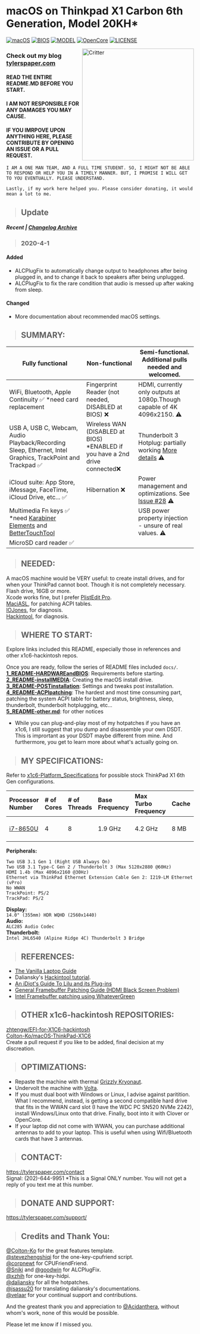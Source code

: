 ﻿# macOS on Thinkpad X1 Carbon 6th Generation, Model 20KH\*

[![macOS](https://img.shields.io/badge/macOS-Catalina-yellow.svg)](https://github.com/996icu/996.ICU/blob/master/LICENSE)
[![BIOS](https://img.shields.io/badge/BIOS-1.43-blue)](https://github.com/996icu/996.ICU/blob/master/LICENSE)
[![MODEL](https://img.shields.io/badge/Model-20KH*-blue)](https://github.com/996icu/996.ICU/blob/master/LICENSE)
[![OpenCore](https://img.shields.io/badge/OpenCore-0.5.6-green)](https://github.com/996icu/996.ICU/blob/master/LICENSE)
[![LICENSE](https://img.shields.io/badge/license-MIT-green.svg)](https://github.com/996icu/996.ICU/blob/master/LICENSE)

<img align="right" src="https://i.imgur.com/I3yUS4Q.png" alt="Critter" width="300">

### Check out my blog [tylerspaper.com](https://tylerspaper.com/)

#### READ THE ENTIRE README.MD BEFORE YOU START.

#### I AM NOT RESPONSIBLE FOR ANY DAMAGES YOU MAY CAUSE.

#### IF YOU IMRPOVE UPON ANYTHING HERE, PLEASE CONTRIBUTE BY OPENING AN ISSUE OR A PULL REQUEST.

`I AM A ONE MAN TEAM, AND A FULL TIME STUDENT. SO, I MIGHT NOT BE ABLE TO RESPOND OR HELP YOU IN A TIMELY MANNER. BUT, I PROMISE I WILL GET TO YOU EVENTUALLY. PLEASE UNDERSTAND.`

`Lastly, if my work here helped you. Please consider donating, it would mean a lot to me.`

> ## Update

##### Recent | [Changelog Archive](https://github.com/tylernguyen/x1c6-hackintosh/docs/CHANGELOG.md)

> ### 2020-4-1

#### Added

- ALCPlugFix to automatically change output to headphones after being plugged in, and to change it back to speakers after being unplugged.
- ALCPlugFix to fix the rare condition that audio is messed up after waking from sleep.

#### Changed

- More documentation about recommended macOS settings.

> ## SUMMARY:

| Fully functional                                                                                                                          | Non-functional                                                                | Semi-functional. Additional pulls needed and welcomed.                                                                                      |
| ----------------------------------------------------------------------------------------------------------------------------------------- | ----------------------------------------------------------------------------- | ------------------------------------------------------------------------------------------------------------------------------------------- |
| WiFi, Bluetooth, Apple Continuity ✅ \*need card replacement                                                                              | Fingerprint Reader (not needed, DISABLED at BIOS) ❌                          | HDMI, currently only outputs at 1080p.Though capable of 4K 4096x2150. ⚠️                                                                    |
| USB A, USB C, Webcam, Audio Playback/Recording Sleep, Ethernet, Intel Graphics, TrackPoint and Trackpad ✅                                | Wireless WAN (DISABLED at BIOS) \*ENABLED if you have a 2nd drive connected❌ | Thunderbolt 3 Hotplug: partially working [More details](https://github.com/tylernguyen/x1c6-hackintosh/issues/24#issuecomment-603183002) ⚠️ |
| iCloud suite: App Store, iMessage, FaceTime, iCloud Drive, etc... ✅                                                                      | Hibernation ❌                                                                | Power management and optimizations. See [Issue #28](https://github.com/tylernguyen/x1c6-hackintosh/issues/28) ⚠️                            |
| Multimedia Fn keys ✅ \*need [Karabiner Elements](https://ke-complex-modifications.pqrs.org/) and [BetterTouchTool](https://folivora.ai/) |                                                                               | USB power property injection - unsure of real values. ⚠️                                                                                    |
| MicroSD card reader ✅                                                                                                                    |                                                                               |                                                                                                                                             |

> ## NEEDED:

A macOS machine would be VERY useful: to create install drives, and for when your ThinkPad cannot boot. Though it is not completely necessary.  
Flash drive, 16GB or more.  
Xcode works fine, but I prefer [PlistEdit Pro](https://www.fatcatsoftware.com/plisteditpro/).  
[MaciASL](https://github.com/acidanthera/MaciASL), for patching ACPI tables.  
[IOJones](https://github.com/acidanthera/IOJones), for diagnosis.  
[Hackintool](https://www.insanelymac.com/forum/topic/335018-hackintool-v286/), for diagnosis.

> ## WHERE TO START:

Explore links included this README, especially those in references and other x1c6-hackintosh repos.

Once you are ready, follow the series of README files included `docs/`.  
[**1_README-HARDWAREandBIOS**](https://github.com/tylernguyen/x1c6-hackintosh/blob/master/docs/1_README-HARDWAREandBIOS.md): Requirements before starting.  
[**2_README-installMEDIA**](https://github.com/tylernguyen/x1c6-hackintosh/blob/master/docs/2_README-installMEDIA.md): Creating the macOS install drive.  
[**3_README-POSTinstallation**](https://github.com/tylernguyen/x1c6-hackintosh/blob/master/docs/3_README-POSTinstallation.md): Settings and tweaks post installation.  
[**4_README-ACPIpatching**](https://github.com/tylernguyen/x1c6-hackintosh/blob/master/docs/4_README-ACPIpatching.md): The hardest and most time consuming part, patching the system ACPI table for battery status, brightness, sleep, thunderbolt, thunderbolt hotplugging, etc...  
[**5_README-other.md**](https://github.com/tylernguyen/x1c6-hackintosh/blob/master/docs/5_README-other.md): for other notices

- While you can plug-and-play most of my hotpatches if you have an x1c6, I still suggest that you dump and disassemble your own DSDT. This is imprortant as your DSDT maybe different from mine. And furthermore, you get to learn more about what's actually going on.

> ## MY SPECIFICATIONS:

Refer to [x1c6-Platform_Specifications](https://github.com/tylernguyen/x1c6-hackintosh/blob/master/docs/references/x1c6-Platform_Specifications.pdf) for possible stock ThinkPad X1 6th Gen configurations.

| Processor Number                                                                                                                   | # of Cores | # of Threads | Base Frequency | Max Turbo Frequency | Cache | Memory Types | Graphics      |
| :--------------------------------------------------------------------------------------------------------------------------------- | :--------- | :----------- | :------------- | :------------------ | :---- | :----------- | :------------ |
| [i7-8650U](https://ark.intel.com/content/www/us/en/ark/products/124968/intel-core-i7-8650u-processor-8m-cache-up-to-4-20-ghz.html) | 4          | 8            | 1.9 GHz        | 4.2 GHz             | 8 MB  | LPDDR3-2133  | Intel UHD 620 |

**Peripherals:**

```
Two USB 3.1 Gen 1 (Right USB Always On)
Two USB 3.1 Type-C Gen 2 / Thunderbolt 3 (Max 5120x2880 @60Hz)
HDMI 1.4b (Max 4096x2160 @30Hz)
Ethernet via ThinkPad Ethernet Extension Cable Gen 2: I219-LM Ethernet (vPro)
No WWAN
TrackPoint: PS/2
TrackPad: PS/2
```

**Display:**  
`14.0" (355mm) HDR WQHD (2560x1440)`  
**Audio:**  
`ALC285 Audio Codec`  
**Thunderbolt:**  
`Intel JHL6540 (Alpine Ridge 4C) Thunderbolt 3 Bridge`

> ## REFERENCES:

- [The Vanilla Laptop Guide](https://fewtarius.gitbook.io/laptopguide/)
- Daliansky's [Hackintool tutorial](https://translate.google.com/translate?js=n&sl=auto&tl=en&u=https://blog.daliansky.net/Intel-FB-Patcher-tutorial-and-insertion-pose.html).
- [An iDiot's Guide To Lilu and its Plug-ins](https://www.tonymacx86.com/threads/an-idiots-guide-to-lilu-and-its-plug-ins.260063/)
- [General Framebuffer Patching Guide (HDMI Black Screen Problem)](https://www.tonymacx86.com/threads/guide-general-framebuffer-patching-guide-hdmi-black-screen-problem.269149/)
- [Intel Framebuffer patching using WhateverGreen](https://www.tonymacx86.com/threads/guide-intel-framebuffer-patching-using-whatevergreen.256490/)

> ## OTHER x1c6-hackintosh REPOSITORIES:

[zhtengw/EFI-for-X1C6-hackintosh](https://github.com/zhtengw/EFI-for-X1C6-hackintosh)  
[Colton-Ko/macOS-ThinkPad-X1C6](https://github.com/Colton-Ko/macOS-ThinkPad-X1C6)  
Create a pull request if you like to be added, final decision at my discreation.

> ## OPTIMIZATIONS:

- Repaste the machine with thermal [Grizzly Kryonaut](https://www.thermal-grizzly.com/en/products/16-kryonaut-en).
- Undervolt the machine with [Volta](https://volta.garymathews.com/).
- If you must dual boot with Windows or Linux, I advise against paritition. What I recommend, instead, is getting a second compatible hard drive that fits in the WWAN card slot (I have the WDC PC SN520 NVMe 2242), install Windows/Linux onto that drive. Finally, boot into it with Clover or OpenCore.
- If your laptop did not come with WWAN, you can purchase additional antennas to add to your laptop. This is useful when using Wifi/Bluetooth cards that have 3 antennas.

> ## CONTACT:

https://tylerspaper.com/contact  
Signal: (202)-644-9951 \*This is a Signal ONLY number. You will not get a reply of you text me at this number.

> ## DONATE AND SUPPORT:

https://tylerspaper.com/support/

> ## Credits and Thank You:

[@Colton-Ko](https://github.com/Colton-Ko/macOS-ThinkPad-X1C6) for the great features template.  
[@stevezhengshiqi](https://github.com/stevezhengshiqi) for the one-key-cpufriend script.  
[@corpnewt](https://github.com/corpnewt) for CPUFriendFriend.  
[@Sniki](https://github.com/Sniki) and [@goodwin](https://github.com/goodwin) for ALCPlugFix.  
[@xzhih](https://github.com/xzhih) for one-key-hidpi.  
[@daliansky](https://github.com/daliansky) for all the hotpatches.  
[@jsassu20](https://github.com/jsassu20) for translating daliansky's documentations.  
[@velaar](https://github.com/velaar) for your continual support and contributions.

And the greatest thank you and appreciation to [@Acidanthera](https://github.com/acidanthera), without whom's work, none of this would be possible.

Please let me know if I missed you.
